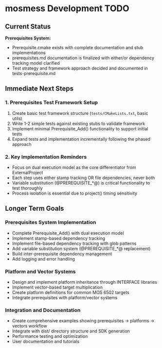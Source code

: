 # mosmess Development TODO

## Current Status

**Prerequisites System:**
- Prerequisite.cmake exists with complete documentation and stub implementations
- prerequisites.md documentation is finalized with either/or dependency tracking model clarified
- Test strategy and framework approach decided and documented in tests-prerequisite.md

## Immediate Next Steps

### 1. Prerequisites Test Framework Setup
1. Create basic test framework structure (`tests/CMakeLists.txt`, basic utils)
2. Write 1-2 simple tests against existing stubs to validate framework
3. Implement minimal Prerequisite_Add() functionality to support initial tests
4. Expand tests and implementation incrementally following the phased approach

### 2. Key Implementation Reminders
- Focus on dual execution model as the core differentiator from ExternalProject
- Each step uses either stamp tracking OR file dependencies, never both
- Variable substitution (@PREREQUISITE_*@) is critical functionality to test thoroughly
- Process isolation is essential due to project() timing sensitivity

## Longer Term Goals

### Prerequisites System Implementation
- Complete Prerequisite_Add() with dual execution model
- Implement stamp-based dependency tracking
- Implement file-based dependency tracking with glob patterns
- Add variable substitution system (@PREREQUISITE_*@ replacement)
- Build inter-prerequisite dependency management
- Add logging and error handling

### Platform and Vector Systems
- Design and implement platform inheritance through INTERFACE libraries
- Implement vector-based target multiplication
- Create platform definitions for common MOS 6502 targets
- Integrate prerequisites with platform/vector systems

### Integration and Documentation
- Create comprehensive examples showing prerequisites → platforms → vectors workflow
- Integrate with dist/ directory structure and SDK generation
- Performance testing and optimization
- User documentation and tutorials
